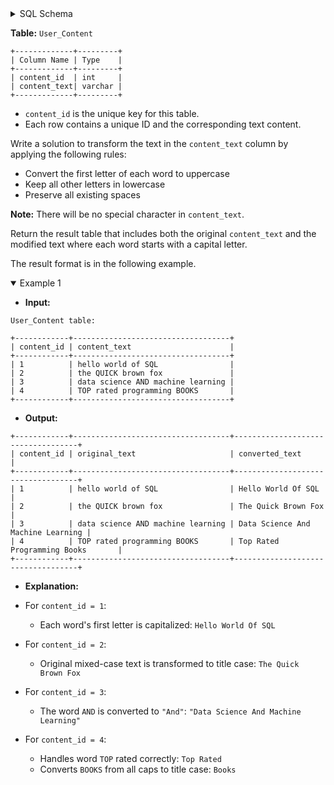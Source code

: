 <details>
<summary> SQL Schema</summary>

```sql
DROP TABLE IF EXISTS User_Content;

CREATE TABLE IF NOT EXISTS
  User_Content (content_id INT, content_text VARCHAR(255));

INSERT INTO
  User_Content 
VALUES
  (content_id, content_text) values ('1', 'hello world of SQL'),
  (content_id, content_text) values ('2', 'the QUICK brown fox'),
  (content_id, content_text) values ('3', 'data science AND machine learning'),
  (content_id, content_text) values ('4', 'TOP rated programming BOOKS');
```

</details>

**Table:** `User_Content`

```
+-------------+---------+
| Column Name | Type    |
+-------------+---------+
| content_id  | int     |
| content_text| varchar |
+-------------+---------+
```

- `content_id` is the unique key for this table.
- Each row contains a unique ID and the corresponding text content.

Write a solution to transform the text in the `content_text` column by applying the following rules:

- Convert the first letter of each word to uppercase
- Keep all other letters in lowercase
- Preserve all existing spaces

**Note:** There will be no special character in `content_text`.

Return the result table that includes both the original `content_text` and the modified text where each word starts with a capital letter.

The result format is in the following example.

<details open>
<summary> Example 1</summary>

- **Input:**

```
User_Content table:

+------------+-----------------------------------+
| content_id | content_text                      |
+------------+-----------------------------------+
| 1          | hello world of SQL                |
| 2          | the QUICK brown fox               |
| 3          | data science AND machine learning |
| 4          | TOP rated programming BOOKS       |
+------------+-----------------------------------+
```

- **Output:** 

```
+------------+-----------------------------------+-----------------------------------+
| content_id | original_text                     | converted_text                    |
+------------+-----------------------------------+-----------------------------------+
| 1          | hello world of SQL                | Hello World Of SQL                |
| 2          | the QUICK brown fox               | The Quick Brown Fox               |
| 3          | data science AND machine learning | Data Science And Machine Learning |
| 4          | TOP rated programming BOOKS       | Top Rated Programming Books       |
+------------+-----------------------------------+-----------------------------------+
```

- **Explanation:** 

- For `content_id = 1`:
  + Each word's first letter is capitalized: `Hello World Of SQL`
- For `content_id = 2`:
  + Original mixed-case text is transformed to title case: `The Quick Brown Fox`
- For `content_id = 3`:
  + The word `AND` is converted to `"And"`: `"Data Science And Machine Learning"`
- For `content_id = 4`:
  + Handles word `TOP` rated correctly: `Top Rated`
  + Converts `BOOKS` from all caps to title case: `Books`

</details>
